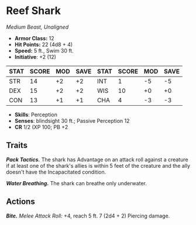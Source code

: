 # Reef Shark

*Medium Beast, Unaligned*

- **Armor Class:** 12
- **Hit Points:** 22 (4d8 + 4)
- **Speed:** 5 ft., Swim 30 ft.
- **Initiative**: +2 (12)

|STAT|SCORE|MOD|SAVE|STAT|SCORE|MOD|SAVE|
| --- | --- | --- | ---- |---| --- | --- | ---- |
| STR | 14 | +2 | +2 | INT | 1 | -5 | -5 |
| DEX | 15 | +2 | +2 | WIS | 10 | +0 | +0 |
| CON | 13 | +1 | +1 | CHA | 4 | -3 | -3 |

- **Skills**: Perception
- **Senses**: blindsight 30 ft.; Passive Perception 12
- **CR** 1/2 (XP 100; PB +2

## Traits

***Pack Tactics.*** The shark has Advantage on an attack roll against a creature if at least one of the shark's allies is within 5 feet of the creature and the ally doesn't have the Incapacitated condition.

***Water Breathing.*** The shark can breathe only underwater.


## Actions

***Bite.*** *Melee Attack Roll:* +4, reach 5 ft. 7 (2d4 + 2) Piercing damage.

